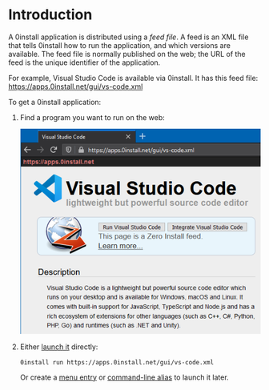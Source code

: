 # Introduction

A 0install application is distributed using a _feed file_. A feed is an XML file that tells 0install how to run the application, and which versions are available. The feed file is normally published on the web; the URL of the feed is the unique identifier of the application.

For example, Visual Studio Code is available via 0install. It has this feed file: <https://apps.0install.net/gui/vs-code.xml>

To get a 0install application:

1.  Find a program you want to run on the web:

    [![](../img/screens/find-url.png)](https://apps.0install.net/gui/vs-code.xml)

2.  Either [launch it](first-launch.md) directly:
    
    ```shell
    0install run https://apps.0install.net/gui/vs-code.xml
    ```

    Or create a [menu entry](menu.md) or [command-line alias](alias.md) to launch it later.
